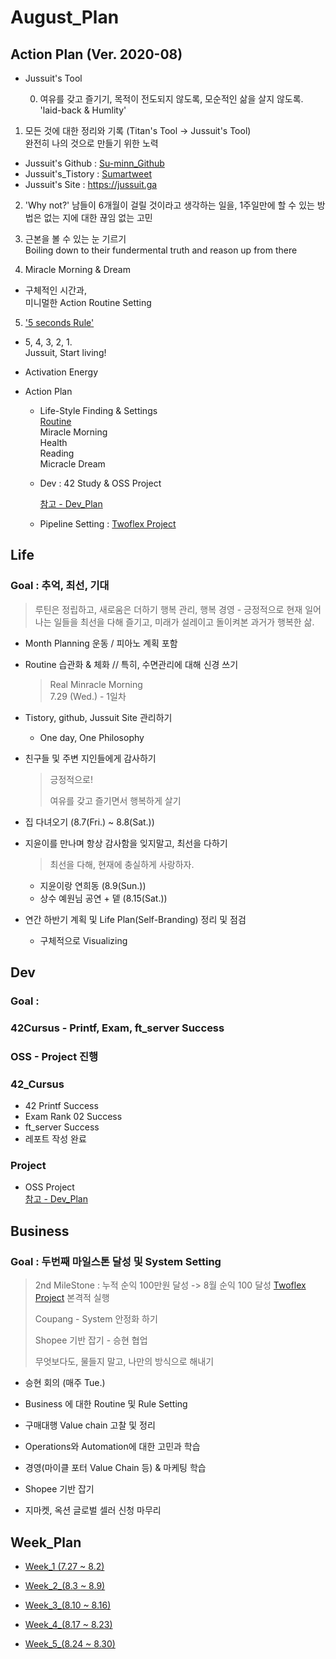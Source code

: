 



# August_Plan





## Action Plan (Ver. 2020-08)



- Jussuit's Tool

  
  
  0) 여유를 갖고 즐기기, 목적이 전도되지 않도록, 모순적인 삶을 살지 않도록.   
'laid-back & Humlity'
  

  
1) 모든 것에 대한 정리와 기록 (Titan's Tool -> Jussuit's Tool)  
  완전히 나의 것으로 만들기 위한 노력
  
  - Jussuit's Github : [Su-minn_Github](https://github.com/Su-minn)
  - Jussuit's_Tistory : [Sumartweet](https://sumartweet.tistory.com/)
  - Jussuit's Site : https://jussuit.ga
  
  
  
  2) 'Why not?'
  남들이 6개월이 걸릴 것이라고 생각하는 일을, 1주일만에 할 수 있는 방법은 없는 지에 대한 끊임 없는 고민   
  
  
  
  3) 근본을 볼 수 있는 눈 기르기   
  Boiling down to their fundermental truth and reason up from there  
  
  
  
  4) Miracle Morning & Dream
  
  - 구체적인 시간과,  
    미니멀한 Action Routine Setting
  
  
  
  5) ['5 seconds Rule'](https://www.youtube.com/watch?v=drVlhvX04XI)  
  
  - 5, 4, 3, 2, 1.  
    Jussuit, Start living!
  
  - Activation Energy
  
  



- Action Plan

  - Life-Style Finding & Settings  
    [Routine](/Users/sjeon/Desktop/For_min/Plan/Routine.md)  
    	Miracle Morning  
    	Health  
    	Reading  
    	Micracle Dream    

  - Dev
    : 42 Study & OSS Project

    [참고 - Dev_Plan](/Users/sjeon/Desktop/For_min/Dev_Place/Dev_plan.md)

  - Pipeline Setting
    : [Twoflex Project](/Users/sjeon/Desktop/Business/Online_Business/Mins_Business/Business_Starategy.md)



## Life



### Goal : 추억, 최선, 기대

> 루틴은 정립하고, 새로움은 더하기
> 행복 관리, 행복 경영 - 긍정적으로 현재 일어나는 일들을 최선을 다해 즐기고, 미래가 설레이고 돌이켜본 과거가 행복한 삶.



- Month Planning
  운동 / 피아노 계획 포함
  
- Routine 습관화 & 체화 // 특히, 수면관리에 대해 신경 쓰기

  > Real Minracle Morning  
  > 7.29 (Wed.) - 1일차

- Tistory, github, Jussuit Site 관리하기

  - One day, One Philosophy

- 친구들 및 주변 지인들에게 감사하기

  > 긍정적으로!  
  >
  > 여유를 갖고 즐기면서 행복하게 살기

- 집 다녀오기 (8.7(Fri.) ~ 8.8(Sat.))

- 지윤이를 만나며 항상 감사함을 잊지말고, 최선을 다하기

  > 최선을 다해, 현재에 충실하게 사랑하자.

  - 지윤이랑 연희동 (8.9(Sun.))
  - 상수 예원님 공연 + 뎉 (8.15(Sat.))

- 연간 하반기 계획 및 Life Plan(Self-Branding) 정리 및 점검

  - 구체적으로 Visualizing



## Dev



### Goal : 

### 42Cursus - Printf, Exam, ft_server Success

### OSS - Project 진행



### 42_Cursus

- 42 Printf Success
- Exam Rank 02 Success
- ft_server Success
- 레포트 작성 완료
  

### Project

- OSS Project  
  [참고 - Dev_Plan](/Users/sjeon/Desktop/For_min/Dev_Place/Dev_plan.md)

  



## Business



### Goal : 두번째 마일스톤 달성 및 System Setting

> 2nd MileStone : 누적 순익 100만원 달성 -> 8월 순익 100 달성
> [Twoflex Project](/Users/sjeon/Desktop/Business/Online_Business/Mins_Business/Business_Starategy.md) 본격적 실행
>
> Coupang - System 안정화 하기
>
> Shopee 기반 잡기 - 승현 협업
>
> 무엇보다도, 물들지 말고, 나만의 방식으로 해내기



- 승현 회의 (매주 Tue.)

- Business 에 대한 Routine 및 Rule Setting
- 구매대행 Value chain 고찰 및 정리
- Operations와 Automation에 대한 고민과 학습
- 경영(마이클 포터 Value Chain 등) & 마케팅 학습
- Shopee 기반 잡기
- 지마켓, 옥션 글로벌 셀러 신청 마무리





## Week_Plan



- [Week_1 (7.27 ~ 8.2)](/Users/sjeon/Desktop/For_min/Plan/2020/August/Week_1(7.27~8.2)/week_1_plan.md)
- [Week_2_(8.3 ~ 8.9)](/Users/sjeon/Desktop/For_min/Plan/2020/August/Week_2(8.3~9)/week_2_plan.md)
- [Week_3_(8.10 ~ 8.16)](/Users/sjeon/Desktop/For_min/Plan/2020/August/Week_3(8.10~16)/week_3_plan.md)
- [Week_4_(8.17 ~ 8.23)](/Users/sjeon/Desktop/For_min/Plan/2020/August/Week_4(8.17~23)/week_4_plan.md)

- [Week_5_(8.24 ~ 8.30)](/Users/sjeon/Desktop/For_min/Plan/2020/August/Week_5(8.24~30)/week_4_plan.md)

